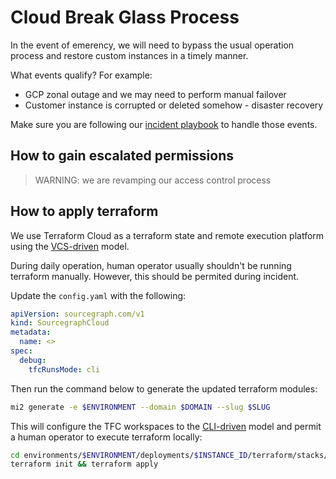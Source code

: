 # Cloud Break Glass Process

In the event of emerency, we will need to bypass the usual operation process and restore custom instances in a timely manner.

What events qualify? For example:

- GCP zonal outage and we may need to perform manual failover
- Customer instance is corrupted or deleted somehow - disaster recovery

Make sure you are following our [incident playbook](../../../engineering/dev/process/incidents/index.md) to handle those events.

## How to gain escalated permissions

<!-- TODO(@michaellzc) -->

> WARNING: we are revamping our access control process

## How to apply terraform

We use Terraform Cloud as a terraform state and remote execution platform using the [VCS-driven] model.

During daily operation, human operator usually shouldn't be running terraform manually. However, this should be permited during incident.

Update the `config.yaml` with the following:

```yaml
apiVersion: sourcegraph.com/v1
kind: SourcegraphCloud
metadata:
  name: <>
spec:
  debug:
    tfcRunsMode: cli
```

Then run the command below to generate the updated terraform modules:

```sh
mi2 generate -e $ENVIRONMENT --domain $DOMAIN --slug $SLUG
```

This will configure the TFC workspaces to the [CLI-driven] model and permit a human operator to execute terraform locally:

```sh
cd environments/$ENVIRONMENT/deployments/$INSTANCE_ID/terraform/stacks/tfc
terraform init && terraform apply
```

[vcs-driven]: https://developer.hashicorp.com/terraform/cloud-docs/run/ui
[cli-driven]: https://developer.hashicorp.com/terraform/cloud-docs/run/cli
